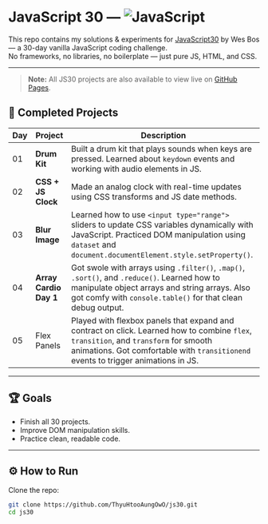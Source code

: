 # JavaScript 30 — ![JavaScript](https://img.shields.io/badge/Made%20with-JavaScript-yellow?logo=javascript)

This repo contains my solutions & experiments for [JavaScript30](https://javascript30.com/) by Wes Bos — a 30-day vanilla JavaScript coding challenge.  
No frameworks, no libraries, no boilerplate — just pure JS, HTML, and CSS.

---

> **Note:** All JS30 projects are also available to view live on [GitHub Pages](https://thyuhtooaungowo.github.io/JS30/).

## 📌 Completed Projects

| Day | Project                | Description                                                                                                                                                                                                                |
| --- | ---------------------- | -------------------------------------------------------------------------------------------------------------------------------------------------------------------------------------------------------------------------- |
| 01  | **Drum Kit**           | Built a drum kit that plays sounds when keys are pressed. Learned about `keydown` events and working with audio elements in JS.                                                                                            |
| 02  | **CSS + JS Clock**     | Made an analog clock with real-time updates using CSS transforms and JS date methods.                                                                                                                                      |
| 03  | **Blur Image**         | Learned how to use `<input type="range">` sliders to update CSS variables dynamically with JavaScript. Practiced DOM manipulation using `dataset` and `document.documentElement.style.setProperty()`.                      |
| 04  | **Array Cardio Day 1** | Got swole with arrays using `.filter()`, `.map()`, `.sort()`, and `.reduce()`. Learned how to manipulate object arrays and string arrays. Also got comfy with `console.table()` for that clean debug output.               |
| 05  | Flex Panels            | Played with flexbox panels that expand and contract on click. Learned how to combine `flex`, `transition`, and `transform` for smooth animations. Got comfortable with `transitionend` events to trigger animations in JS. |

---

## 🏆 Goals

- Finish all 30 projects.
- Improve DOM manipulation skills.
- Practice clean, readable code.

---

## ⚙️ How to Run

Clone the repo:

```bash
git clone https://github.com/ThyuHtooAungOwO/js30.git
cd js30
```
